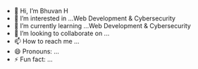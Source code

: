 - 👋 Hi, I’m Bhuvan H
- 👀 I’m interested in ...Web Development & Cybersecurity
- 🌱 I’m currently learning ...Web Development & Cybersecurity
- 💞️ I’m looking to collaborate on ...
- 📫 How to reach me ...
- 😄 Pronouns: ...
- ⚡ Fun fact: ...

<!---
Roronovazoro18/Roronovazoro18 is a ✨ special ✨ repository because its `README.md` (this file) appears on your GitHub profile.
You can click the Preview link to take a look at your changes.
--->
